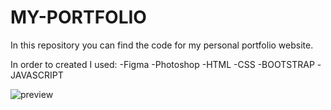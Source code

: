 # MY-PORTFOLIO

In this repository you can find the code for my personal portfolio website.

In order to created I used:
-Figma
-Photoshop
-HTML
-CSS
-BOOTSTRAP
-JAVASCRIPT

![preview](https://github.com/StevePapasot/MY-PORTFOLIO/assets/75527414/cfe17da2-2c7e-4af1-a78c-f230120b1864)
